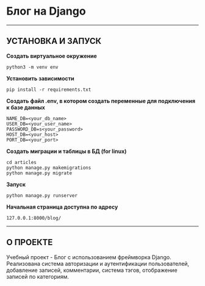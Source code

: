 # Блог на Django
---

## УСТАНОВКА И ЗАПУСК

**Создать виртуальное окружение**
```
python3 -m venv env
```

**Установить зависимости**
```
pip install -r requirements.txt
```

**Создать файл .env, в котором создать переменные для подключения к базе данных**
```
NAME_DB=<your_db_name>
USER_DB=<your_user_name>
PASSWORD_DB=s<your_password>
HOST_DB=<your_host>
PORT_DB=<your_port>
```

**Создать миграции и таблицы в БД (for linux)**
```
cd articles
python manage.py makemigrations
python manage.py migrate
```

**Запуск**
```
python manage.py runserver
```

**Начальная страница доступна по адресу**
```
127.0.0.1:8000/blog/
```

---

## О ПРОЕКТЕ

Учебный проект - Блог с использованием фреймворка Django.
Реализована система авторизации и аутентификации пользователей, добавление записей, комментарии, система тэгов, отображение записей по
категориям.
